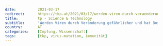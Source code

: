 ```yaml
---
date:          2021-03-17
redirect:      https://tkp.at/2021/03/17/werden-viren-durch-veraenderung-gefaehrlicher-und-hat-bossche-recht/
title:         tp - Science & Technology
subtitle:      'Werden Viren durch Veränderung gefährlicher und hat Bossche recht?'
country:       AT
categories:    [Impfung, Wissenschaft]
tags:          [tkp, virus-mutation, immunität]
---
```

